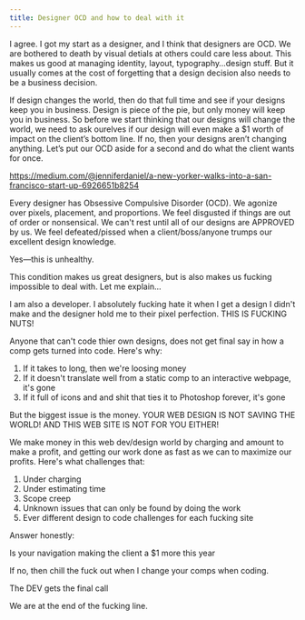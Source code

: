 ```yaml
---
title: Designer OCD and how to deal with it
---
```


I agree. I got my start as a designer, and I think that designers are OCD. We are bothered to death by visual detials at others could care less about. This makes us good at managing identity, layout, typography…design stuff. But it usually comes at the cost of forgetting that a design decision also needs to be a business decision.

If design changes the world, then do that full time and see if your designs keep you in business. Design is piece of the pie, but only money will keep you in business. So before we start thinking that our designs will change the world, we need to ask ourelves if our design will even make a $1 worth of impact on the client’s bottom line. If no, then your designs aren’t changing anything. Let’s put our OCD aside for a second and do what the client wants for once.


https://medium.com/@jenniferdaniel/a-new-yorker-walks-into-a-san-francisco-start-up-6926651b8254



Every designer has Obsessive Compulsive Disorder (OCD). We agonize over pixels, placement, and proportions. We feel disgusted if things are out of order or nonsensical. We can't rest until all of our designs are APPROVED by us. We feel defeated/pissed when a client/boss/anyone trumps our excellent design knowledge.

Yes—this is unhealthy.

This condition makes us great designers, but is also makes us fucking impossible to deal with. Let me explain...

I am also a developer. I absolutely fucking hate it when I get a design I didn't make and the designer hold me to their pixel perfection. THIS IS FUCKING NUTS!

Anyone that can't code thier own designs, does not get final say in how a comp gets turned into code. Here's why:

1. If it takes to long, then we're loosing money
1. If it doesn't translate well from a static comp to an interactive webpage, it's gone
1. If it full of icons and and shit that ties it to Photoshop forever, it's gone

But the biggest issue is the money. YOUR WEB DESIGN IS NOT SAVING THE WORLD! AND THIS WEB SITE IS NOT FOR YOU EITHER!


We make money in this web dev/design world by charging and amount to make a profit, and getting our work done as fast as we can to maximize our profits. Here's what challenges that:

1. Under charging
1. Under estimating time
1. Scope creep
1. Unknown issues that can only be found by doing the work
1. Ever different design to code challenges for each fucking site



Answer honestly:

Is your navigation making the client a $1 more this year

If no, then chill the fuck out when I change your comps when coding.










The DEV gets the final call

We are at the end of the fucking line.
